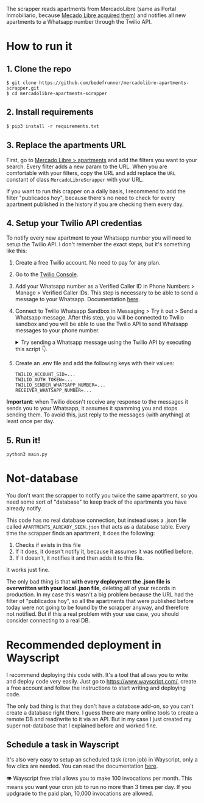 The scrapper reads apartments from MercadoLibre (same as Portal Inmobiliario, because [Mecado Libre acquired them](http://www.economiaynegocios.cl/noticias/noticias.asp?id=118713)) and notifies all new apartments to a Whatsapp number through the Twilio API.

# How to run it
## 1. Clone the repo
```shell
$ git clone https://github.com/bedefrunner/mercadolibre-apartments-scrapper.git
$ cd mercadolibre-apartments-scrapper
```
## 2. Install requirements
```python
$ pip3 install -r requirements.txt
```
## 3. Replace the apartments URL
First, go to [Mercado Libre > apartments](https://www.mercadolibre.cl/c/inmuebles#menu=categories) and add the filters you want to your search. Every filter adds a new param to the URL. When you are comfortable with your filters, copy the URL and add replace the `URL` constant of class `MercadoLibreScrapper` with your URL.

If you want to run this crapper on a daily basis, I recommend to add the filter "publicados hoy", because there's no need to check for every apartment published in the history if you are checking them every day.

## 4. Setup your Twilio API credentias
To notify every new apartment to your Whatsapp number you will need to setup the Twilio API. I don't remember the exact steps, but it's something like this:
1. Create a free Twilio account. No need to pay for any plan.
2. Go to the [Twilio Console](https://console.twilio.com/).
3. Add your Whatsapp number as a Verified Caller ID in Phone Numbers > Manage > Verified Caller IDs. This step is necessary to be able to send a message to your Whatsapp. Documentation [here](https://support.twilio.com/hc/en-us/articles/223180048-How-to-Add-and-Remove-a-Verified-Phone-Number-or-Caller-ID-with-Twilio).
4. Connect to Twilio Whatsapp Sandbox in Messaging > Try it out > Send a Whatsapp message. After this step, you will be connected to Twilio sandbox and you will be able to use the Twilio API to send Whatsapp messages to your phone number.
    <details>
    <summary>Try sending a Whatsapp message using the Twilio API by executing this script 👇.</summary>

      ```python
        # COPY-PASTED FROM THE DOCUMENTATION https://www.twilio.com/docs/whatsapp/api#sending-notifications-with-whatsapp

        # Download the helper library from https://www.twilio.com/docs/python/install
        import os
        from twilio.rest import Client

        # Find your Account SID and Auth Token at twilio.com/console
        # and set the environment variables. See http://twil.io/secure
        account_sid = os.environ['TWILIO_ACCOUNT_SID']
        auth_token = os.environ['TWILIO_AUTH_TOKEN']
        client = Client(account_sid, auth_token)

        message = client.messages.create(
                                      from_=f"whatsapp:{os.getenv('TWILIO_SENDER_WHATSAPP_NUMBER')}",
                                      to=f"whatsapp:{os.getenv('RECEIVER_WHATSAPP_NUMBER')}",
                                      body='Hello, there!'
                                  )

        print(message.sid)
      ```
    </details>
5. Create an .env file and add the following keys with their values:
    ```shell
    TWILIO_ACCOUNT_SID=...
    TWILIO_AUTH_TOKEN=...
    TWILIO_SENDER_WHATSAPP_NUMBER=...
    RECEIVER_WHATSAPP_NUMBER=...
    ```

**Important**: when Twilio doesn't receive any response to the messages it sends you to your Whatsapp, it assumes it spamming you and stops sending them. To avoid this, just reply to the messages (with anything) at least once per day.

## 5. Run it!
```shell
python3 main.py
```

# Not-database
You don't want the scrapper to notify you twice the same apartment, so you need some sort of "database" to keep track of the apartments you have already notify.

This code has no real database connection, but instead uses a .json file called `APARTMENTS_ALREADY_SEEN.json` that acts as a database table. Every time the scrapper finds an apartment, it does the following:
1. Checks if exists in this file
2. If it does, it doesn't notify it, because it assumes it was notified before.
3. If it doesn't, it notifies it and then adds it to this file.

It works just fine.

The only bad thing is that **with every deployment the .json file is overwritten with your local .json file**, deleting all of your records in production. In my case this wasn't a big problem because the URL had the filter of "publicados hoy", so all the apartments that were published before today were not going to be found by the scrapper anyway, and therefore not notified. But if this a real problem with your use case, you should consider connecting to a real DB.

# Recommended deployment in Wayscript
I recommend deploying this code with. It's a tool that allows you to write and deploy code very easily. Just go to https://www.wayscript.com/, create a free account and follow the instructions to start writing and deploying code.

The only bad thing is that they don't have a database add-on, so you can't create a database right there. I guess there are many online tools to create a remote DB and read/write to it via an API. But in my case I just created my super not-database that I explained before and worked fine.

## Schedule a task in Wayscript
It's also very easy to setup an scheduled task (cron job) in Wayscript, only a few clics are needed. You can read the documentation [here](https://docs.wayscript.com/quickstart-schedule-task/python/schedule-a-task).

👁️ Wayscript free trial allows you to make 100 invocations per month. This means you want your cron job to run no more than 3 times per day. If you updgrade to the paid plan, 10,000 invocations are allowed.
